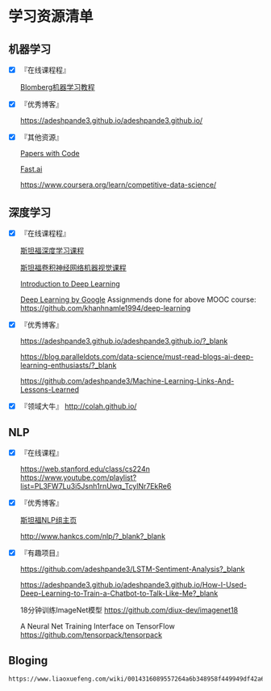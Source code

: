 # 学习资源清单

## 机器学习

- [X] 『在线课程程』
	
	[Blomberg机器学习教程](https://bloomberg.github.io/foml/#home)

- [X] 『优秀博客』

    https://adeshpande3.github.io/adeshpande3.github.io/
	
- [X] 『其他资源』

    [Papers with Code](https://github.com/zziz/pwc)
	
	[Fast.ai](http://www.fast.ai/)
	
	https://www.coursera.org/learn/competitive-data-science/
	

## 深度学习

- [X] 『在线课程程』
    
	[斯坦福深度学习课程](http://cs230.stanford.edu/?_blank)
	
	[斯坦福卷积神经网络机器视觉课程](http://cs231n.stanford.edu/?_blank)
	
	[Introduction to Deep Learning](https://www.coursera.org/learn/intro-to-deep-learning?_blank)
	
	[Deep Learning by Google](https://www.udacity.com/course/deep-learning--ud730)
	 Assignmends done for above MOOC course: https://github.com/khanhnamle1994/deep-learning

- [X] 『优秀博客』

    https://adeshpande3.github.io/adeshpande3.github.io/?_blank
	
	https://blog.paralleldots.com/data-science/must-read-blogs-ai-deep-learning-enthusiasts/?_blank
	
	https://github.com/adeshpande3/Machine-Learning-Links-And-Lessons-Learned 
    
- [X] 『领域大牛』
    http://colah.github.io/
	

## NLP

- [X] 『在线课程』

    https://web.stanford.edu/class/cs224n  
	https://www.youtube.com/playlist?list=PL3FW7Lu3i5Jsnh1rnUwq_TcylNr7EkRe6

- [X] 『优秀博客』

    [斯坦福NLP组主页](https://nlp.stanford.edu/)

    http://www.hankcs.com/nlp/?_blank?_blank	
	
	
- [X] 『有趣项目』
	
	https://github.com/adeshpande3/LSTM-Sentiment-Analysis?_blank
	
	https://adeshpande3.github.io/adeshpande3.github.io/How-I-Used-Deep-Learning-to-Train-a-Chatbot-to-Talk-Like-Me?_blank
	
	18分钟训练ImageNet模型
	https://github.com/diux-dev/imagenet18
	
	A Neural Net Training Interface on TensorFlow
	https://github.com/tensorpack/tensorpack
	
	
## Bloging

	https://www.liaoxuefeng.com/wiki/0014316089557264a6b348958f449949df42a6d3a2e542c000
	

	

